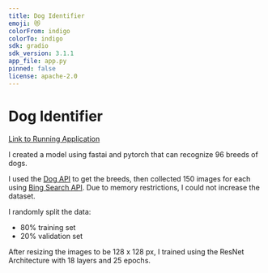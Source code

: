 ```yaml
---
title: Dog Identifier
emoji: 😻
colorFrom: indigo
colorTo: indigo
sdk: gradio
sdk_version: 3.1.1
app_file: app.py
pinned: false
license: apache-2.0
---
```


# Dog Identifier

[Link to Running Application](https://huggingface.co/spaces/ekenkel/dog-identifier)

I created a model using fastai and pytorch that can recognize 96 breeds of dogs.

I used the [Dog API](https://dog.ceo/dog-api/documentation/) to get the breeds, then collected 150 images for each using [Bing Search API](https://docs.microsoft.com/en-us/azure/cognitive-services/bing-web-search/). Due to memory restrictions, I could not increase the dataset.


I randomly split the data:
- 80% training set
- 20% validation set

After resizing the images to be 128 x 128 px, I trained using the ResNet Architecture with 18 layers and 25 epochs.

